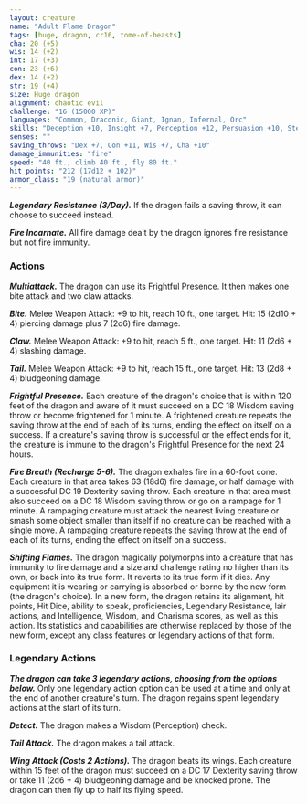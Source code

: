 ```yaml
---
layout: creature
name: "Adult Flame Dragon"
tags: [huge, dragon, cr16, tome-of-beasts]
cha: 20 (+5)
wis: 14 (+2)
int: 17 (+3)
con: 23 (+6)
dex: 14 (+2)
str: 19 (+4)
size: Huge dragon
alignment: chaotic evil
challenge: "16 (15000 XP)"
languages: "Common, Draconic, Giant, Ignan, Infernal, Orc"
skills: "Deception +10, Insight +7, Perception +12, Persuasion +10, Stealth +7"
senses: ""
saving_throws: "Dex +7, Con +11, Wis +7, Cha +10"
damage_immunities: "fire"
speed: "40 ft., climb 40 ft., fly 80 ft."
hit_points: "212 (17d12 + 102)"
armor_class: "19 (natural armor)"
---
```


***Legendary Resistance (3/Day).*** If the dragon fails a saving throw, it can choose to succeed instead.

***Fire Incarnate.*** All fire damage dealt by the dragon ignores fire resistance but not fire immunity.

### Actions

***Multiattack.*** The dragon can use its Frightful Presence. It then makes one bite attack and two claw attacks.

***Bite.*** Melee Weapon Attack: +9 to hit, reach 10 ft., one target. Hit: 15 (2d10 + 4) piercing damage plus 7 (2d6) fire damage.

***Claw.*** Melee Weapon Attack: +9 to hit, reach 5 ft., one target. Hit: 11 (2d6 + 4) slashing damage.

***Tail.*** Melee Weapon Attack: +9 to hit, reach 15 ft., one target. Hit: 13 (2d8 + 4) bludgeoning damage.

***Frightful Presence.*** Each creature of the dragon's choice that is within 120 feet of the dragon and aware of it must succeed on a DC 18 Wisdom saving throw or become frightened for 1 minute. A frightened creature repeats the saving throw at the end of each of its turns, ending the effect on itself on a success. If a creature's saving throw is successful or the effect ends for it, the creature is immune to the dragon's Frightful Presence for the next 24 hours.

***Fire Breath (Recharge 5-6).*** The dragon exhales fire in a 60-foot cone. Each creature in that area takes 63 (18d6) fire damage, or half damage with a successful DC 19 Dexterity saving throw. Each creature in that area must also succeed on a DC 18 Wisdom saving throw or go on a rampage for 1 minute. A rampaging creature must attack the nearest living creature or smash some object smaller than itself if no creature can be reached with a single move. A rampaging creature repeats the saving throw at the end of each of its turns, ending the effect on itself on a success.

***Shifting Flames.*** The dragon magically polymorphs into a creature that has immunity to fire damage and a size and challenge rating no higher than its own, or back into its true form. It reverts to its true form if it dies. Any equipment it is wearing or carrying is absorbed or borne by the new form (the dragon's choice). In a new form, the dragon retains its alignment, hit points, Hit Dice, ability to speak, proficiencies, Legendary Resistance, lair actions, and Intelligence, Wisdom, and Charisma scores, as well as this action. Its statistics and capabilities are otherwise replaced by those of the new form, except any class features or legendary actions of that form.

### Legendary Actions

***The dragon can take 3 legendary actions, choosing from the options below.*** Only one legendary action option can be used at a time and only at the end of another creature's turn. The dragon regains spent legendary actions at the start of its turn.

***Detect.*** The dragon makes a Wisdom (Perception) check.

***Tail Attack.*** The dragon makes a tail attack.

***Wing Attack (Costs 2 Actions).*** The dragon beats its wings. Each creature within 15 feet of the dragon must succeed on a DC 17 Dexterity saving throw or take 11 (2d6 + 4) bludgeoning damage and be knocked prone. The dragon can then fly up to half its flying speed.

